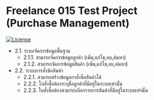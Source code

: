 # Freelance 015 Test Project (Purchase Management)

[![License](https://poser.pugx.org/laravel/framework/license.svg)](https://packagist.org/packages/laravel/framework)

- 2.1.	ระบบจัดการข้อมูลพื้นฐาน
  - 2.1.1.	สามารถจัดการข้อมูลลูกค้า (เพิ่ม,แก้ไข,ลบ,ค้นหา)
  - 2.1.2.	สามารถจัดการข้อมูลสินค้า (เพิ่ม,แก้ไข,ลบ,ค้นหา)
- 2.2.	ระบบการสั่งซ้อสินค้า
  - 2.2.1.	สามารถสร้างข้อมูลกาสั่งซือสินค้าได้
  - 2.2.2.	ใบสั่งซื้อต้องระบุชื่อลูกค้าที่มีอยู่ในระบบเท่านั้น
  - 2.2.3.	ใบสั่งซื่อต้องสามารถเลือกรายการสินค้าที่มีอยู่ในระบบเท่านั้น


